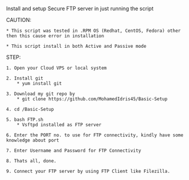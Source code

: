 Install and setup Secure FTP server in just running the script

CAUTION:

	* This script was tested in .RPM OS (Redhat, CentOS, Fedora) other then this cause error in installation

	* This script install in both Active and Passive mode
STEP:

	1. Open your Cloud VPS or local system

	2. Install git 
		* yum install git

	3. Download my git repo by
		* git clone https://github.com/MohamedIdris45/Basic-Setup

	4. cd /Basic-Setup
	
	5. bash FTP.sh
		* Vsftpd installed as FTP server

	6. Enter the PORT no. to use for FTP connectivity, kindly have some knowledge about port

	7. Enter Username and Password for FTP Connectivity
	
	8. Thats all, done.

	9. Connect your FTP server by using FTP Client like Filezilla.	
